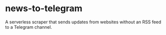 # news-to-telegram
A serverless scraper that sends updates from websites without an RSS feed to a Telegram channel.
